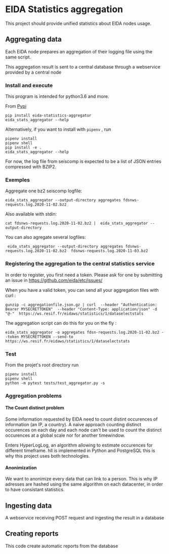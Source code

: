 # EIDA Statistics aggregation

This project should provide unified statistics about EIDA nodes usage.
    

## Aggregating data

Each EIDA node prepares an aggregation of their logging file using the same script.

This aggregation result is sent to a central database through a webservice provided by a central node

### Install and execute

This program is intended for python3.6 and more.

From [Pypi](https://pypi.org/project/eida-statistics-aggregator/)

    pip install eida-statistics-aggregator
    eida_stats_aggregator --help
    

Alternatively, if you want to install with `pipenv` , run 

    pipenv install
    pipenv shell
    pip install -e .
    eida_stats_aggregator --help
    

    
For now, the log file from seiscomp is expected to be a list of JSON entries compressed with BZIP2.


### Exemples

Aggregate one bz2 seiscomp logfile:

    eida_stats_aggregator --output-directory aggregates fdsnws-requests.log.2020-11-02.bz2
    
Also available with stdin:

    cat fdsnws-requests.log.2020-11-02.bz2 |  eida_stats_aggregator --output-directory
    
You can also agregate several logfiles:

     eida_stats_aggregator --output-directory aggregates fdsnws-requests.log.2020-11-02.bz2  fdsnws-requests.log.2020-11-03.bz2
     
### Registering the aggregation to the central statistics service

In order to register, you first need a token. Please ask for one by submitting an issue in https://github.com/eida/etc/issues/

When you have a valid token, you can send all your aggregation files with curl :

    gunzip -c aggregationfile.json.gz | curl  --header "Authentication: Bearer MYSECRETTOKEN"  --header "Content-Type: application/json" -d "@-"  https://ws.resif.fr/eidaws/statistics/1/dataselectstats
    
The aggregation script can do this for you on the fly :

    eida_stats_aggregator -o aggregates fdsn-requests.log.2020-11-02.bz2 --token MYSECRETTOKEN --send-to https://ws.resif.fr/eidaws/statistics/1/dataselectstats
    

### Test

From the projet's root directory run 

    pipenv install
    pipenv shell
    python -m pytest tests/test_aggregator.py -s 
    
### Aggregation problems

#### The Count distinct problem

Some information requested by EIDA need to count distint occurences of information (an IP, a country). A naive approach counting distinct occurences on each day and each node can't be used to count the distinct occurences at a global scale nor for another timewindow.

Enters HyperLogLog, an algorithm allowing to estimate occurences for different timeframe. hll is implemented in Python and PostgreSQL this is why this project uses both technologies.

#### Anonimization

We want to anonimize every data that can link to a person. This is why IP adresses are hashed using the same algorithm on each datacenter, in order to have consistant statistics.

## Ingesting data

A webservice receiving POST request and ingesting the result in a database

## Creating reports

This code create automatic reports from the database


